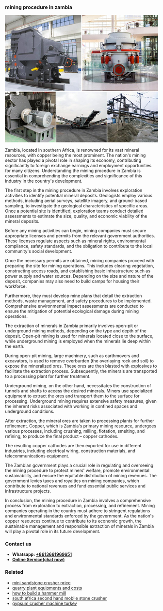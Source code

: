 <h3>mining procedure in zambia</h3><img src='1708587090.jpg' alt=''><p>Zambia, located in southern Africa, is renowned for its vast mineral resources, with copper being the most prominent. The nation's mining sector has played a pivotal role in shaping its economy, contributing significantly to foreign exchange earnings and employment opportunities for many citizens. Understanding the mining procedure in Zambia is essential in comprehending the complexities and significance of this industry in the country's development.</p><p>The first step in the mining procedure in Zambia involves exploration activities to identify potential mineral deposits. Geologists employ various methods, including aerial surveys, satellite imagery, and ground-based sampling, to investigate the geological characteristics of specific areas. Once a potential site is identified, exploration teams conduct detailed assessments to estimate the size, quality, and economic viability of the mineral deposits.</p><p>Before any mining activities can begin, mining companies must secure appropriate licenses and permits from the relevant government authorities. These licenses regulate aspects such as mineral rights, environmental compliance, safety standards, and the obligation to contribute to the local community's social development.</p><p>Once the necessary permits are obtained, mining companies proceed with preparing the site for mining operations. This includes clearing vegetation, constructing access roads, and establishing basic infrastructure such as power supply and water sources. Depending on the size and nature of the deposit, companies may also need to build camps for housing their workforce.</p><p>Furthermore, they must develop mine plans that detail the extraction methods, waste management, and safety procedures to be implemented. Comprehensive environmental impact assessments are conducted to ensure the mitigation of potential ecological damage during mining operations.</p><p>The extraction of minerals in Zambia primarily involves open-pit or underground mining methods, depending on the type and depth of the deposit. Open-pit mining is used for minerals located close to the surface, while underground mining is employed when the minerals lie deep within the earth.</p><p>During open-pit mining, large machinery, such as earthmovers and excavators, is used to remove overburden (the overlaying rock and soil) to expose the mineralized ores. These ores are then blasted with explosives to facilitate the extraction process. Subsequently, the minerals are transported to a processing plant for further treatment.</p><p>Underground mining, on the other hand, necessitates the construction of tunnels and shafts to access the desired minerals. Miners use specialized equipment to extract the ores and transport them to the surface for processing. Underground mining requires extensive safety measures, given the inherent risks associated with working in confined spaces and underground conditions.</p><p>After extraction, the mineral ores are taken to processing plants for further refinement. Copper, which is Zambia's primary mining resource, undergoes various processes, including crushing, milling, flotation, smelting, and refining, to produce the final product – copper cathodes.</p><p>The resulting copper cathodes are then exported for use in different industries, including electrical wiring, construction materials, and telecommunications equipment.</p><p>The Zambian government plays a crucial role in regulating and overseeing the mining procedure to protect miners' welfare, promote environmental sustainability, and ensure the equitable distribution of mining revenues. The government levies taxes and royalties on mining companies, which contribute to national revenues and fund essential public services and infrastructure projects.</p><p>In conclusion, the mining procedure in Zambia involves a comprehensive process from exploration to extraction, processing, and refinement. Mining companies operating in the country must adhere to stringent regulations and environmental standards enforced by the government. As the nation's copper resources continue to contribute to its economic growth, the sustainable management and responsible extraction of minerals in Zambia will play a pivotal role in its future development.</p><h3>Contact us</h3><ul><li><strong>Whatsapp:&nbsp;<a href="https://wa.me/8613661969651">+8613661969651</a></strong></li><li><a href="https://swt.shibang-china.com/?git&amp;zhl&amp;mining procedure in zambia"><strong>Online Service(chat now)</strong></a></li></ul><h3>Related</h3><ul><li><a href='mini sandstone crusher price.md'>mini sandstone crusher price</a></li><li><a href='quarry plant equipments and costs.md'>quarry plant equipments and costs</a></li><li><a href='how to build a hammer mill.md'>how to build a hammer mill</a></li><li><a href='south africa second hand mobile stone crusher.md'>south africa second hand mobile stone crusher</a></li><li><a href='gypsum crusher machine turkey.md'>gypsum crusher machine turkey</a></li></ul>